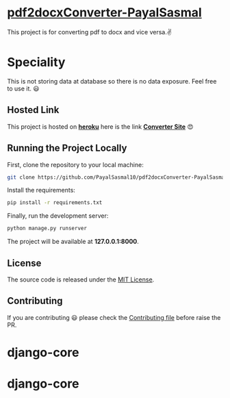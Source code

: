 # [pdf2docxConverter-PayalSasmal](https://pdfconverter-by-payal.herokuapp.com/)
This project is for converting pdf to docx and vice versa.:v:

# Speciality
This is not storing data at database so there is no data exposure. Feel free to use it. :smiley:

## Hosted Link
This project is hosted on [**heroku**](https://www.heroku.com/) here is the link [**Converter Site**](https://pdfconverter-by-payal.herokuapp.com/) :heart_eyes:

## Running the Project Locally

First, clone the repository to your local machine:

```bash
git clone https://github.com/PayalSasmal10/pdf2docxConverter-PayalSasmal.git
```

Install the requirements:

```bash
pip install -r requirements.txt
```

Finally, run the development server:

```bash
python manage.py runserver
```

The project will be available at **127.0.0.1:8000**.


## License

The source code is released under the [MIT License](https://github.com/PayalSasmal10/pdf2docxConverter-PayalSasmal/blob/main/LICENSE).

## Contributing
If you are contributing :smiley: please check the [Contributing file](https://github.com/PayalSasmal10/pdf2docxConverter-PayalSasmal/blob/main/CONTRIBUTING.md) before raise the PR.
# django-core
# django-core
